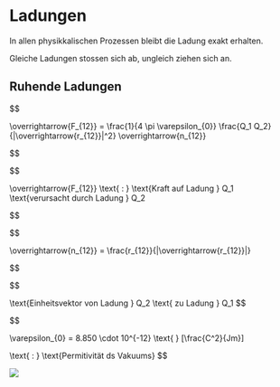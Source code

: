 # Ladungen

In allen physikkalischen Prozessen bleibt die Ladung exakt erhalten. 

Gleiche Ladungen stossen sich ab, ungleich ziehen sich an.

## Ruhende Ladungen

$$

\overrightarrow{F_{12}} = \frac{1}{4 \pi \varepsilon_{0}}
\frac{Q_1 Q_2}{|\overrightarrow{r_{12}}|^2}
\overrightarrow{n_{12}}

$$


$$

\overrightarrow{F_{12}} 
\text{	:	}
\text{Kraft auf Ladung } Q_1 \text{verursacht durch Ladung } Q_2

$$ 

$$ 


\overrightarrow{n_{12}}  = \frac{r_{12}}{|\overrightarrow{r_{12}}|}

$$ 

$$

\text{Einheitsvektor von Ladung } Q_2 \text{ zu Ladung } Q_1
$$

$$

\varepsilon_{0} = 8.850 \cdot 10^{-12}
\text{	}
[\frac{C^2}{Jm}]

\text{	:	}
\text{Permitivität ds Vakuums}
$$


![](images/23CFFBBF-E99B-4EC7-8823-494F2B4B40D6.jpeg)